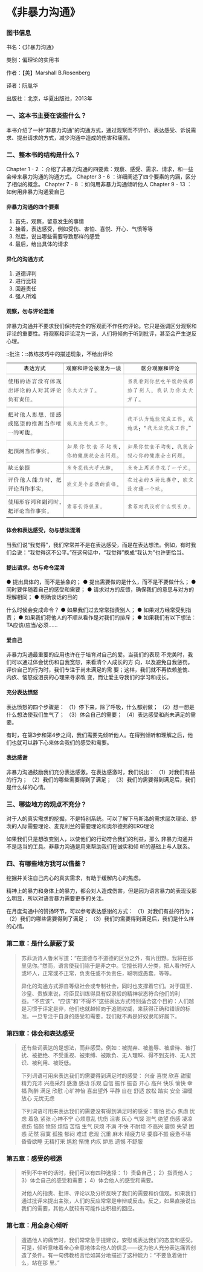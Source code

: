 # 《非暴力沟通》

### 图书信息

书名：《非暴力沟通》 

类别：偏理论的实用书 

作者：【美】Marshall B.Rosenberg 

译者：阮胤华 

出版社：北京，华夏出版社，2013年

### 一、这本书主要在谈些什么？

本书介绍了一种“非暴力沟通”的沟通方式，通过观察而不评价、表达感受、诉说需求、提出请求的方式，减少沟通中造成的伤害和痛苦。

### 二、整本书的结构是什么？

Chapter 1 - 2 ：介绍了非暴力沟通的四要素：观察、感受、需求、请求，和一些会带来暴力沟通的沟通方式。 Chapter 3 - 6 ：详细阐述了四个要素的内涵，区分了相似的概念。 Chapter 7 - 8 ：如何用非暴力沟通倾听他人 Chapter 9 - 13 ：如何用非暴力沟通爱自己

#### 非暴力沟通的四个要素

1. 首先，观察，留意发生的事情
2. 接着，表达感受，例如受伤、害怕、喜悦、开心、气愤等等
3. 然后，说出哪些需要导致那样的感受
4. 最后，给出具体的请求

#### 异化的沟通方式

1. 道德评判
2. 进行比较
3. 回避责任
4. 强人所难

#### 观察，勿与评论混淆

非暴力沟通并不要求我们保持完全的客观而不作任何评论。它只是强调区分观察和评论的重要性。将观察和评论混为一谈，人们将倾向于听到批评，甚至会产生逆反心理。

::批注：::教练技巧中的描述现象，不给出评论

![&#x89C2;&#x5BDF;&#x4E0E;&#x8BC4;&#x8BBA;](../.gitbook/assets/image%20%285%29.png)



#### 体会和表达感受，勿与想法混淆

当我们说“我觉得”，我们常常并不是在表达感受，而是在表达想法。例如，有时我们会说：“我觉得这不公平。”在这句话中，“我觉得”换成“我认为”也许更恰当。

#### 提出请求，勿与命令混淆

● 提出具体的，而不是抽象的； ● 提出需要做的是什么，而不是不要做什么； ● 同时要伴随着自己的感受和需要； ● 请求对方的反馈，确保我们的意思与对方的理解相同； ● 明确谈话的目的

什么时候会变成命令？ ● 如果我们过去常常指责别人； ● 如果对方经常受到指责； ● 如果我们将他人的不顺从看作是对我们的排斥； ● 如果我们有以下想法：TA应该/应当/必须……

#### 爱自己

非暴力沟通最重要的应用也许在于培育对自己的爱。当我们的表现 不完美时，我们可以通过体会忧伤和自我宽恕，来看清个人成长的方 向，以及避免自我惩罚。评价自己的行为时，我们专注于尚未满足的需 要；这样，我们就不再依赖羞愧、内疚、恼怒或沮丧的心理来寻求改 变，而让爱主导我们的学习和成长。

#### 充分表达愤怒

表达愤怒的四个步骤是： （1）停下来，除了呼吸，什么都别做； （2）想一想是什么想法使我们生气了； （3）体会自己的需要； （4）表达感受和尚未满足的需要。

有时，在第3步和第4步之间，我们需要先倾听他人。在得到倾听和理解之后，他们也就可以静下心来体会我们的感受和需要。

#### 表达感谢

非暴力沟通鼓励我们充分表达感激。在表达感激时，我们说出： （1）对我们有益的行为； （2）我们的哪些需要得到了满足； （3）我们的需要得到满足后，我们是什么样的心情。

### 三、哪些地方的观点不充分？

对于人的真实需求的挖掘，不是特别系统。可以了解下马斯洛的需求层次理论、舒茨的人际需要理论、麦克利兰的需要理论和奥尔德弗的ERG理论

如果我们只是想改变别人，以使他们的行动符合我们的利益，那么 非暴力沟通并不是适当的工具。非暴力沟通是用来帮助我们在诚实和倾 听的基础上与人联系。

### 四、有哪些地方我可以借鉴？

挖掘并关注自己内心的真实需求，有助于缓解内心的焦虑。

精神上的暴力和身体上的暴力，都会对人造成伤害，但是因为语言暴力的表现没那么明显，所以对语言暴力需要更多的关注。

在月度沟通中的赞扬环节，可以参考表达感谢的方式： （1）对我们有益的行为； （2）我们的哪些需要得到了满足； （3）我们的需要得到满足后，我们是什么样的心情。

### 第二章：是什么蒙蔽了爱

> 苏菲派诗人鲁米写道：“在道德与不道德的区分之外，有片田野。我将在那里见你。”然而，语言使我们陷于是非之中。它擅长将人分类，把人看作好人或坏人，正常或不正常，负责任或不负责任，聪明或愚蠢，等等。
>
> 异化的沟通方式源自等级社会或专制社会，同时也支撑着它们。对于国王、沙皇、贵族来说，将臣民训练得具有奴隶般的精神状态符合他们的利益。“不应该”、“应该”和“不得不”这些表达方式特别适合这个目的：人们越是习惯于评定是非，他们也就越倾向于追随权威，来获得正确和错误的标准。一旦专注于自身的感受和需要，我们就不再是好奴隶和好属下。

### 第四章：体会和表达感受

> 还有些词表达的是想法，而非感受。例如：被抛弃、被羞辱、被虐待、被打扰、被拒绝、不受重视、被束缚、被欺负、无人理睬、得不到支持、无人赏识、被利用、被贬低。
>
> 下列词语可用来表达我们的需要得到满足时的感受： 兴奋 喜悦 欣喜 甜蜜 精力充沛 兴高采烈 感激 感动 乐观 自信 振作 振奋 开心 高兴 快乐 愉快 幸福 陶醉 满足 欣慰 心旷神怡 喜出望外 平静 自在 舒适 放松 踏实 安全 温暖 放心 无忧无虑
>
> 下列词语可用来表达我们的需要没有得到满足时的感受：害怕 担心 焦虑 忧虑 着急 紧张 心神不宁 心烦意乱 忧伤 沮丧 灰心 气馁 泄气 绝望 伤感 凄凉 悲伤 恼怒 愤怒 烦恼 苦恼 生气 厌烦 不满 不快 不耐烦 不高兴 震惊 失望 困惑 茫然 寂寞 孤独 郁闷 难过 悲观 沉重 麻木 精疲力尽 委靡不振 疲惫不堪 昏昏欲睡 无精打采 尴尬 惭愧 内疚 妒忌 遗憾 不舒服

### 第五章：感受的根源

> 听到不中听的话时，我们可以有四种选择： 1）责备自己； 2）指责他人； 3）体会自己的感受和需要； 4）体会他人的感受和需要。
>
> 对他人的指责、批评、评论以及分析反映了我们的需要和价值观。如果我们通过批评来提出主张，人们的反应常常是申辩或反击。反之，如果直接说出我们的需要，其他人就较有可能作出积极的回应。

### 第七章：用全身心倾听

> 遭遇他人的痛苦时，我们常常急于提建议，安慰或表达我们的态度和感受。可是，倾听意味着全心全意地体会他人的信息——这为他人充分表达痛苦创造了条件。有一句佛教格言恰如其分地描述了这种能力：“不要急着做什么，站在那 里。”


